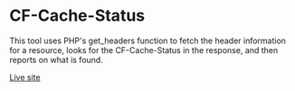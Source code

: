 # CF-Cache-Status

This tool uses PHP's get_headers function to fetch the header information for a resource, looks for the CF-Cache-Status in the response, and then reports on what is found.

[Live site](https://cf-cache-status.net/)
